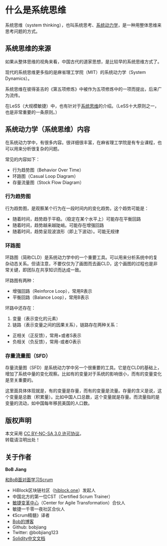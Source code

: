 # 什么是系统思维
系统思维（system thinking），也叫系统思考、[系统动力学](https://zh.wikipedia.org/zh/%E7%B3%BB%E7%BB%9F%E5%8A%A8%E5%8A%9B%E5%AD%A6)，是一种用整体思维来思考问题的方式。

## 系统思维的来源
如果从整体思维的视角来看，中国古代的道家思想，是比较早的系统思维方式了。

现代的系统思维更多指的是麻省理工学院（MIT）的系统动力学（System Dynamics）。

系统思维在彼得圣吉的《第五项修炼》中被作为五项修炼中的一项而提出，后来广为流传。

在LeSS（大规模敏捷）中，也有针对于[系统思维](https://less.works/less/principles/systems-thinking.html)的介绍。（LeSS十大原则之一，也是非常重要的一条原则。）

## 系统动力学（系统思维）内容
在系统动力学中，有很多内容。很详细很丰富，在麻省理工学院是有专业课程，也可以用来分析很复杂的问题。

常见的内容如下：

- 行为趋势图（Behavior Over Time）
- 环路图（Casual Loop Diagram）
- 存量流量图（Stock Flow Diagram）

### 行为趋势图
行为趋势图，是观察某个行为在一段时间内的变化趋势。这个趋势可能是：
- 随着时间，趋势趋于平稳。（稳定在某个水平上）可能存在平衡回路
- 随着时间，趋势越来越陡峭。可能存在增强回路
- 随着时间，趋势呈现波浪形（即上下波动）。可能无规律

### 环路图
环路图（简称CLD）是系统动力学中的一个重要工具。可以用来分析系统中的复杂动态关系。但请注意，不要仅仅为了画图而去画CLD，这个画图的过程也是非常关键，即团队在共享知识而达成一致。

环路图有两种：
- 增强回路（Reinforce Loop），常用R表示
- 平衡回路（Balance Loop），常用B表示

环路中还存在：

1. 变量（表示变化的元素）
2. 链路（表示变量之间的因果关系），链路存在两种关系：
- 正相关（正反馈），常用+或者S表示
- 负相关（负反馈），常用-或者O表示

### 存量流量图（SFD）
存量流量图（SFD）是系统动力学中另一个很重要的工具。它是在CLD的基础上，增加了系统中量的变化观察。比如有的变量对于系统的影响很小，而有的变量变化是至关重要的。

这里面具体体现就是，有的变量是存量，而有的变量是流量。存量的含义是说，这个变量是总数（积累量）。比如中国人口总数，这个变量就是存量。而流量指的是变量的流动，如中国每年移民美国的人口数。

## 版权声明

本文采用 [CC BY-NC-SA 3.0 许可协议](https://creativecommons.org/licenses/by-nc-sa/3.0/deed.zh)。  
转载请注明出处！

## 关于作者

**BoB Jiang**

[和BoB面对面学习Scrum](https://yihuode.io/brands/33) 

- HiBlock区块链社区（[hiblock.one](https://hiblock.one)）发起人  
- 中国北方的第一位CST（Certified Scrum Trainer）  
- [敏捷变革中心](https://www.c4at.cn/)（Center for Agile Transformation）合伙人  
- 敏捷一千零一夜社区合伙人  
- 《Scrum精髓》译者
- [Bob的博客](http://www.bobjiang.com)
- Github: bobjiang
- Twitter: @bobjiang123
- [Solidity中文文档](https://solidity-cn.readthedocs.io/zh/develop/)